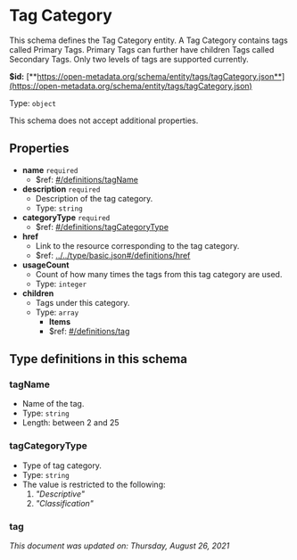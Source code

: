 # Tag Category

This schema defines the Tag Category entity. A Tag Category contains tags called Primary Tags. Primary Tags can further have children Tags called Secondary Tags. Only two levels of tags are supported currently.

**$id:** [**https://open-metadata.org/schema/entity/tags/tagCategory.json**](https://open-metadata.org/schema/entity/tags/tagCategory.json)

Type: `object`

This schema does not accept additional properties.

## Properties

* **name** `required`
  * $ref: [\#/definitions/tagName](tagcategory.md#tagname)
* **description** `required`
  * Description of the tag category.
  * Type: `string`
* **categoryType** `required`
  * $ref: [\#/definitions/tagCategoryType](tagcategory.md#tagcategorytype)
* **href**
  * Link to the resource corresponding to the tag category.
  * $ref: [../../type/basic.json\#/definitions/href](../types/basic.md#href)
* **usageCount**
  * Count of how many times the tags from this tag category are used.
  * Type: `integer`
* **children**
  * Tags under this category.
  * Type: `array`
    * **Items**
    * $ref: [\#/definitions/tag](tagcategory.md#tag)

## Type definitions in this schema

### tagName

* Name of the tag.
* Type: `string`
* Length: between 2 and 25

### tagCategoryType

* Type of tag category.
* Type: `string`
* The value is restricted to the following: 
  1. _"Descriptive"_
  2. _"Classification"_

### tag

_This document was updated on: Thursday, August 26, 2021_

